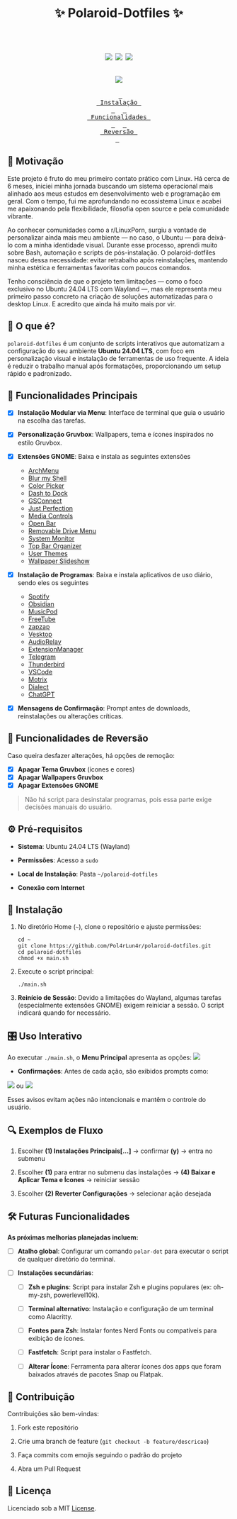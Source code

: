 <h1 align="center">
	✨ Polaroid-Dotfiles ✨
    </br></br>
<p align="center">
  <img src="https://img.shields.io/badge/made%20with-bash-blue?style=for-the-badge&logo=gnubash">
  <img src="https://img.shields.io/badge/ubuntu-24.04%20LTS-E95420?style=for-the-badge&logo=ubuntu&logoColor=white">
  <img src="https://img.shields.io/github/license/Pol4rLun4r/polaroid-dotfiles?style=for-the-badge">
</p>
    <img src=".github/overview.png">
</h1>

<div align = center>

&ensp;[<kbd> <br> Instalação <br> </kbd>](#-instalação)&ensp;
&ensp;[<kbd> <br> Funcionalidades <br> </kbd>](#-funcionalidades-principais)&ensp;
&ensp;[<kbd> <br> Reversão <br> </kbd>](#-funcionalidades-de-reversão)&ensp;

</div>

## 📝 Motivação

Este projeto é fruto do meu primeiro contato prático com Linux. Há cerca de 6 meses, iniciei minha jornada buscando um sistema operacional mais alinhado aos meus estudos em desenvolvimento web e programação em geral. Com o tempo, fui me aprofundando no ecossistema Linux e acabei me apaixonando pela flexibilidade, filosofia open source e pela comunidade vibrante.

Ao conhecer comunidades como a r/LinuxPorn, surgiu a vontade de personalizar ainda mais meu ambiente — no caso, o Ubuntu — para deixá-lo com a minha identidade visual. Durante esse processo, aprendi muito sobre Bash, automação e scripts de pós-instalação. O polaroid-dotfiles nasceu dessa necessidade: evitar retrabalho após reinstalações, mantendo minha estética e ferramentas favoritas com poucos comandos.

Tenho consciência de que o projeto tem limitações — como o foco exclusivo no Ubuntu 24.04 LTS com Wayland —, mas ele representa meu primeiro passo concreto na criação de soluções automatizadas para o desktop Linux. E acredito que ainda há muito mais por vir.

## 📖 O que é?

`polaroid-dotfiles` é um conjunto de scripts interativos que automatizam a configuração do seu ambiente **Ubuntu 24.04 LTS**, com foco em personalização visual e instalação de ferramentas de uso frequente. A ideia é reduzir o trabalho manual após formatações, proporcionando um setup rápido e padronizado.

## 🚀 Funcionalidades Principais

- [x] **Instalação Modular via Menu**: Interface de terminal que guia o usuário na escolha das tarefas.
- [x] **Personalização Gruvbox**: Wallpapers, tema e ícones inspirados no estilo Gruvbox.
- [x] **Extensões GNOME**: Baixa e instala as seguintes extensões
    - [ArchMenu](https://extensions.gnome.org/extension/3628/arcmenu/)
    - [Blur my Shell](https://extensions.gnome.org/extension/3193/blur-my-shell/)
    - [Color Picker](https://extensions.gnome.org/extension/3396/color-picker/)
    - [Dash to Dock](https://extensions.gnome.org/extension/307/dash-to-dock/)
    - [GSConnect](https://extensions.gnome.org/extension/1319/gsconnect/)
    - [Just Perfection](https://extensions.gnome.org/extension/3843/just-perfection/)
    - [Media Controls](https://extensions.gnome.org/extension/4470/media-controls/)
    - [Open Bar](https://extensions.gnome.org/extension/6580/open-bar/)
    - [Removable Drive Menu](https://extensions.gnome.org/extension/7/removable-drive-menu/)
    - [System Monitor](https://extensions.gnome.org/extension/6807/system-monitor/)
    - [Top Bar Organizer](https://extensions.gnome.org/extension/4356/top-bar-organizer/)
    - [User Themes](https://extensions.gnome.org/extension/19/user-themes/)
    - [Wallpaper Slideshow](https://extensions.gnome.org/extension/6281/wallpaper-slideshow/)
- [x] **Instalação de Programas**: Baixa e instala aplicativos de uso diário, sendo eles os seguintes
    - [Spotify](https://flathub.org/apps/com.spotify.Client)
    - [Obsidian](https://flathub.org/apps/md.obsidian.Obsidian)
    - [MusicPod](https://flathub.org/apps/org.feichtmeier.Musicpod)
    - [FreeTube](https://flathub.org/apps/search?q=freetube)
    - [zapzap](https://flathub.org/apps/com.rtosta.zapzap)
    - [Vesktop](https://flathub.org/apps/dev.vencord.Vesktop)
    - [AudioRelay](https://flathub.org/apps/net.audiorelay.AudioRelay)
    - [ExtensionManager](https://flathub.org/apps/com.mattjakeman.ExtensionManager)
    - [Telegram](https://snapcraft.io/telegram-desktop)
    - [Thunderbird](https://snapcraft.io/thunderbird)
    - [VSCode](https://snapcraft.io/code)
    - [Motrix](https://snapcraft.io/motrix)
    - [Dialect](https://snapcraft.io/dialect)
    - [ChatGPT](https://snapcraft.io/chatgpt-desktop-client)

- [x] **Mensagens de Confirmação**: Prompt antes de downloads, reinstalações ou alterações críticas.

## 🔄 Funcionalidades de Reversão

Caso queira desfazer alterações, há opções de remoção:

- [x] **Apagar Tema Gruvbox** (ícones e cores)
- [x] **Apagar Wallpapers Gruvbox**
- [x] **Apagar Extensões GNOME**

> Não há script para desinstalar programas, pois essa parte exige decisões manuais do usuário.

## ⚙️ Pré-requisitos

- **Sistema**: Ubuntu 24.04 LTS (Wayland)
    
- **Permissões**: Acesso a `sudo`
    
- **Local de Instalação**: Pasta `~/polaroid-dotfiles`
    
- **Conexão com Internet**
    

## 💾 Instalação

1. No diretório Home (`~`), clone o repositório e ajuste permissões:
    
    ```
    cd ~
    git clone https://github.com/Pol4rLun4r/polaroid-dotfiles.git
    cd polaroid-dotfiles
    chmod +x main.sh
    ```
    
2. Execute o script principal:
    
    ```
    ./main.sh
    ```
    
3. **Reinício de Sessão**: Devido a limitações do Wayland, algumas tarefas (especialmente extensões GNOME) exigem reiniciar a sessão. O script indicará quando for necessário.

## 🎛️ Uso Interativo

Ao executar `./main.sh`, o **Menu Principal** apresenta as opções:
<img src=".github/main.png"/>

- **Confirmações**: Antes de cada ação, são exibidos prompts como:
<img src=".github/confirm-exemple1.png">
    ou
<img src=".github/confirm-exemple2.png">

Esses avisos evitam ações não intencionais e mantêm o controle do usuário.

## 🔍 Exemplos de Fluxo

1. Escolher **(1) Instalações Principais[...]** → confirmar **(y)** → entra no submenu
    
2. Escolher **(1)** para entrar no submenu das instalações → **(4) Baixar e Aplicar Tema e Ícones** → reiniciar sessão
    
3. Escolher **(2) Reverter Configurações** → selecionar ação desejada
    

## 🛠️ Futuras Funcionalidades

**As próximas melhorias planejadas incluem:**

- [ ] **Atalho global**: Configurar um comando `polar-dot` para executar o script de qualquer diretório do terminal.
    
- [ ] **Instalações secundárias**:
    
    - [ ] **Zsh e plugins**: Script para instalar Zsh e plugins populares (ex: oh-my-zsh, powerlevel10k).
    - [ ] **Terminal alternativo**: Instalação e configuração de um terminal como Alacritty.
    - [ ] **Fontes para Zsh**: Instalar fontes Nerd Fonts ou compatíveis para exibição de ícones.
    - [ ] **Fastfetch**: Script para instalar o Fastfetch.
    - [ ] **Alterar Ícone**: Ferramenta para alterar ícones dos apps que foram baixados através de pacotes Snap ou Flatpak.


## 🤝 Contribuição

Contribuições são bem-vindas:

1. Fork este repositório
    
2. Crie uma branch de feature (`git checkout -b feature/descricao`)
    
3. Faça commits com emojis seguindo o padrão do projeto
    
4. Abra um Pull Request
    

## 📄 Licença

Licenciado sob a MIT [License](LICENSE).